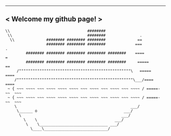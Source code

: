  _________________________
< Welcome my github page! >
 -------------------------
    \\                                  ########
     \\                                 ########               .
      \\              ######## ######## ########              ==
                      ######## ######## ########             ===           .
             ######## ######## ######## ######## ########    ====          =
             ######## ######## ######## ######## ########     =====        ==
         /"""""""""""""""""""""""""""""""""""""""""""""""""\   =====     ====
        /"""""""""""""""""""""""""""""""""""""""""""""""""""\___/====   ====
     ~ { ~~~ ~~~~ ~~~ ~~~~ ~~~~ ~~~~ ~~~ ~~~~ ~~~ ~~~~ ~~~ ~~~~ / =====-  ~~  ~~~
     ~ { ~~~ ~~~~ ~~~ ~~~~ ~~~~ ~~~~ ~~~ ~~~~ ~~~ ~~~~ ~~~ ~~~~ / =====-  ~~  ~~~
        \                                                  ___/
         \______ o                                      ___/
          \                                            ___/
            \    \                                  ___/
             \    \______________________________ ___/
               \____\____________________________/
